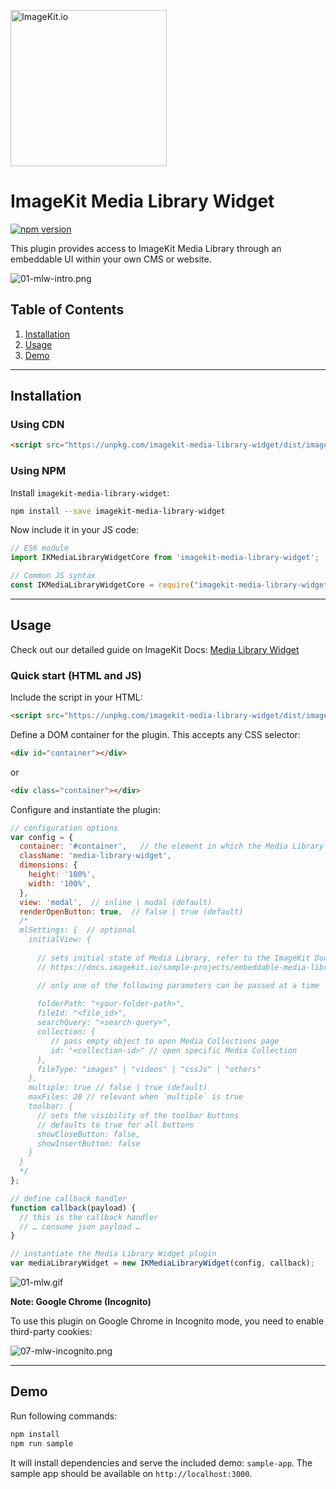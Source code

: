 [<img width="250" alt="ImageKit.io" src="https://raw.githubusercontent.com/imagekit-developer/imagekit-javascript/master/assets/imagekit-light-logo.svg"/>](https://imagekit.io)

# ImageKit Media Library Widget

[![npm version](https://img.shields.io/npm/v/imagekit-media-library-widget)](https://www.npmjs.com/package/imagekit-media-library-widget)

This plugin provides access to ImageKit Media Library through an embeddable UI within your own CMS or website.

![01-mlw-intro.png](assets/screenshots/01-mlw-intro.png)

## Table of Contents

1. [Installation](#installation)
1. [Usage](#usage)
1. [Demo](#demo)

---

## Installation

### Using CDN

```html
<script src="https://unpkg.com/imagekit-media-library-widget/dist/imagekit-media-library-widget.min.js"></script>
```

### Using NPM

Install `imagekit-media-library-widget`:

```bash
npm install --save imagekit-media-library-widget
```

Now include it in your JS code:

```js
// ES6 module
import IKMediaLibraryWidgetCore from 'imagekit-media-library-widget';

// Common JS syntax
const IKMediaLibraryWidgetCore = require("imagekit-media-library-widget");
```
---

## Usage

Check out our detailed guide on ImageKit Docs: [Media Library Widget](https://docs.imagekit.io/sample-projects/embeddable-media-library-widget)

### Quick start (HTML and JS)

Include the script in your HTML:

```html
<script src="https://unpkg.com/imagekit-media-library-widget/dist/imagekit-media-library-widget.min.js"></script>
```

Define a DOM container for the plugin. This accepts any CSS selector:

```html
<div id="container"></div>
```
or
```html
<div class="container"></div>
```

Configure and instantiate the plugin:

```js
// configuration options
var config = {
  container: '#container',   // the element in which the Media Library Widget will be rendered
  className: 'media-library-widget',
  dimensions: {
    height: '100%',
    width: '100%',
  },
  view: 'modal',  // inline | modal (default)
  renderOpenButton: true,  // false | true (default)
  /*
  mlSettings: {  // optional
    initialView: {  
      
      // sets initial state of Media Library, refer to the ImageKit Docs for more information
      // https://docs.imagekit.io/sample-projects/embeddable-media-library-widget

      // only one of the following parameters can be passed at a time
    
      folderPath: "<your-folder-path>",
      fileId: "<file_id>",
      searchQuery: "<search-query>",
      collection: { 
         // pass empty object to open Media Collections page
         id: "<collection-id>" // open specific Media Collection
      },
      fileType: "images" | "videos" | "cssJs" | "others"
    },
    multiple: true // false | true (default)
    maxFiles: 20 // relevant when `multiple` is true
    toolbar: {
      // sets the visibility of the toolbar buttons
      // defaults to true for all buttons
      showCloseButton: false,
      showInsertButton: false
    }
  }
  */
};

// define callback handler
function callback(payload) {
  // this is the callback handler
  // … consume json payload …
}

// instantiate the Media Library Widget plugin
var mediaLibraryWidget = new IKMediaLibraryWidget(config, callback);
```

![01-mlw.gif](assets/gifs/01-mlw.gif)

**Note: Google Chrome (Incognito)**

To use this plugin on Google Chrome in Incognito mode, you need to enable third-party cookies:

![07-mlw-incognito.png](assets/screenshots/07-mlw-incognito.png)

---

## Demo

Run following commands:

```bash
npm install
npm run sample
```
It will install dependencies and serve the included demo: `sample-app`.
The sample app should be available on `http://localhost:3000`.

